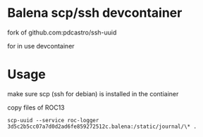 # Balena scp/ssh devcontainer

fork of github.com:pdcastro/ssh-uuid

for in use devcontainer


# Usage

make sure scp (ssh for debian) is installed in the contiainer

copy files of ROC13
```
scp-uuid --service roc-logger 3d5c2b5cc07a7d0d2ad6fe859272512c.balena:/static/journal/\* .
```
